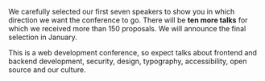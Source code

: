 We carefully selected our first seven speakers to show you in which direction we want the conference to go. There will be **ten more talks** for which we received more than 150 proposals. We will announce the final selection in January.

This is a web development conference, so expect talks about frontend and backend development, security, design, typography, accessibility, open source and our culture.
